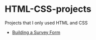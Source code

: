 # HTML-CSS-projects
Projects that I only used HTML and CSS

- [Building a Survey Form](https://github.com/Pegah1999/Building-a-Survey-Form?tab=readme-ov-file#building-a-survey-form)
